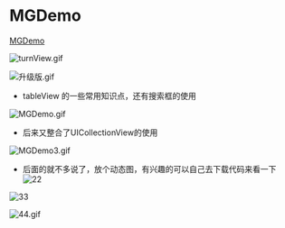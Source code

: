 # MGDemo

[MGDemo](http://www.jianshu.com/p/6decbc69c197)

![turnView.gif](http://upload-images.jianshu.io/upload_images/1429890-0dda327c853ef590.gif?imageMogr2/auto-orient/strip)


![升级版.gif](http://upload-images.jianshu.io/upload_images/1429890-7bae8c691794d2ca.gif?imageMogr2/auto-orient/strip)

- tableView 的一些常用知识点，还有搜索框的使用

![MGDemo.gif](http://upload-images.jianshu.io/upload_images/1429890-a29772a16c575d79.gif?imageMogr2/auto-orient/strip)


- 后来又整合了UICollectionView的使用

![MGDemo3.gif](http://upload-images.jianshu.io/upload_images/1429890-31e82c56bd6d792f.gif?imageMogr2/auto-orient/strip)

- 后面的就不多说了，放个动态图，有兴趣的可以自己去下载代码来看一下
![22](http://upload-images.jianshu.io/upload_images/1429890-28eeb1ad380dc5f7.gif?imageMogr2/auto-orient/strip)

![33](http://upload-images.jianshu.io/upload_images/1429890-682e018bfebce380.gif?imageMogr2/auto-orient/strip)

![44.gif](http://upload-images.jianshu.io/upload_images/1429890-17ea0c494a945d7d.gif?imageMogr2/auto-orient/strip)

